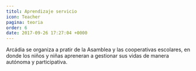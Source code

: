 ```yaml
---
titol: Aprendizaje servicio
icon: Teacher
pagina: teoria
order: 6
date: 2017-09-26 17:27:04 +0000
---
```

Arcádia se organiza a  pratir de la Asamblea y las cooperativas escolares, en donde los niños y niñas apreneran a gestionar sus vidas de manera autónoma y participativa.
